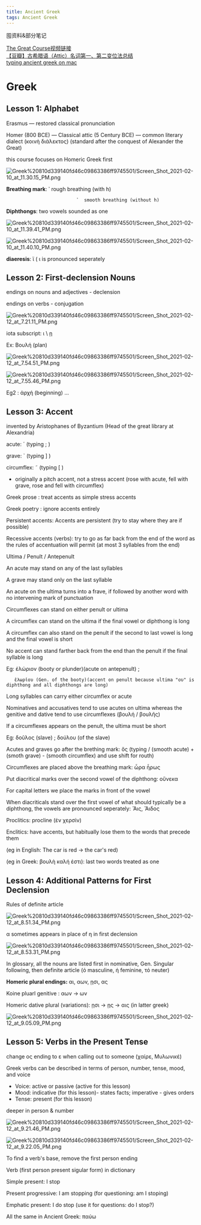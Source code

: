 ```yaml
---
title: Ancient Greek
tags: Ancient Greek
---
```


囤资料&部分笔记

<!--more-->

[The Great Course视频链接](https://www.bilibili.com/video/BV1Wp411d78e)  
[【豆瓣】古希腊语（Attic）名词第一、第二变位法总结](https://www.douban.com/note/753620985/?from=tag)  
[typing ancient greek on mac](https://ancientgreek.pressbooks.com/app/uploads/sites/48881/2017/08/Polytonic-Greek-on-Macintosh.pdf)

# Greek

## Lesson 1: Alphabet

Erasmus — restored classical pronunciation

Homer (800 BCE) — Classical attic (5 Century BCE) — common literary dialect (κοινὴ διάλεκτος) (standard after the conquest of Alexander the Great)

this course focuses on Homeric Greek first

![Greek%20810d339140fd46c09863386ff9745501/Screen_Shot_2021-02-10_at_11.30.15_PM.png](Greek%20810d339140fd46c09863386ff9745501/Screen_Shot_2021-02-10_at_11.30.15_PM.png)

**Breathing mark**:  **᾽**  rough breathing (with h)

                              ῾  smooth breathing (without h)

**Diphthongs**: two vowels sounded as one

![Greek%20810d339140fd46c09863386ff9745501/Screen_Shot_2021-02-10_at_11.39.41_PM.png](Greek%20810d339140fd46c09863386ff9745501/Screen_Shot_2021-02-10_at_11.39.41_PM.png)

![Greek%20810d339140fd46c09863386ff9745501/Screen_Shot_2021-02-10_at_11.40.10_PM.png](Greek%20810d339140fd46c09863386ff9745501/Screen_Shot_2021-02-10_at_11.40.10_PM.png)

**diaeresis**: ϊ  ( ι is pronounced seperately 

## Lesson 2: First-declension Nouns

endings on nouns and adjectives - declension

endings on verbs - conjugation

![Greek%20810d339140fd46c09863386ff9745501/Screen_Shot_2021-02-12_at_7.21.11_PM.png](Greek%20810d339140fd46c09863386ff9745501/Screen_Shot_2021-02-12_at_7.21.11_PM.png)

iota subscript:  ι \ ῃ

Ex: Βουλή (plan)

![Greek%20810d339140fd46c09863386ff9745501/Screen_Shot_2021-02-12_at_7.54.51_PM.png](Greek%20810d339140fd46c09863386ff9745501/Screen_Shot_2021-02-12_at_7.54.51_PM.png)

![Greek%20810d339140fd46c09863386ff9745501/Screen_Shot_2021-02-12_at_7.55.46_PM.png](Greek%20810d339140fd46c09863386ff9745501/Screen_Shot_2021-02-12_at_7.55.46_PM.png)

Eg2 : ἀρχή (beginning) ...

## Lesson 3: Accent

invented by Aristophanes of Byzantium (Head of the great library at Alexandria)

acute: ´ (typing ; )

grave: ` (typing ] )

circumflex: ῀ (typing [ )

- originally a pitch accent, not a stress accent (rose with acute, fell with grave, rose and fell with circumflex)

Greek prose : treat accents as simple stress accents

Greek poetry : ignore accents entirely

Persistent accents: Accents are persistent (try to stay where they are if possible)

Recessive accents (verbs): try to go as far back from the end of the word as the rules of accentuation will permit (at most 3 syllables from the end)

Ultima / Penult / Antepenult

An acute may stand on any of the last syllables

A grave may stand only on the last syllable

An acute on the ultima turns into a frave, if followed by another word with no intervening mark of punctuation

Circumflexes can stand on either penult or ultima

A circumflex can stand on the ultima if the final vowel or diphthong is long

A circumflex can also stand on the penult if the second to last vowel is long and the final vowel is short

No accent can stand farther back from the end than the penult if the final syllable is long

Eg: ἑλώριον (booty or plunder)(acute on antepenult) ; 

       ἑλωρἰου (Gen. of the booty)(accent on penult because ultima "ου" is diphthong and all diphthongs are long)

Long syllables can carry either circumflex or acute

Nominatives and accusatives tend to use acutes on ultima whereas the genitive and dative tend to use circumflexes (βουλή / βουλῆς)

If a circumflexes appears on the penult, the ultima must be short

Eg: δοῦλος (slave) ; δούλου (of the slave)

Acutes and graves go after the brething mark: ὅς (typing / (smooth acute) + (smoth grave) - (smooth circumflex) and use shift for routh)

Circumflexes are placed above the breathing mark: ὧρα ἧρως

Put diacritical marks over the second vowel of the diphthong: οὔνεκα

For capital letters we place the marks in front of the vowel

When diacriticals stand over the first vowel of what should typically be a diphthong, the vowels are pronounced seperately: Ἅις, Ἄιδος

Proclitics: procline (ἐν χερσίν)

Enclitics: have accents, but habitually lose them to the words that precede them

(eg in English: The car is red → the car's red)

(eg in Greek: βουλὴ καλή ἐστι): last two words treated as one

## Lesson 4: Additional Patterns for First Declension

Rules of definite article

![Greek%20810d339140fd46c09863386ff9745501/Screen_Shot_2021-02-12_at_8.51.34_PM.png](Greek%20810d339140fd46c09863386ff9745501/Screen_Shot_2021-02-12_at_8.51.34_PM.png)

α sometimes appears in place of η in first declension

![Greek%20810d339140fd46c09863386ff9745501/Screen_Shot_2021-02-12_at_8.53.31_PM.png](Greek%20810d339140fd46c09863386ff9745501/Screen_Shot_2021-02-12_at_8.53.31_PM.png)

In glossary, all the nouns are listed first in nominative, Gen. Singular following, then definite article (ὁ masculine, ἡ feminine, τό neuter)

**Homeric plural endings:** αι, αων, ῃσι, ας

Koine pluarl genitive : αων → ων

Homeric dative plural (variations): ῃσι → ῃς → αις (in latter greek)

![Greek%20810d339140fd46c09863386ff9745501/Screen_Shot_2021-02-12_at_9.05.09_PM.png](Greek%20810d339140fd46c09863386ff9745501/Screen_Shot_2021-02-12_at_9.05.09_PM.png)

## Lesson 5: Verbs in the Present Tense

change ος ending to ε when calling out to someone (χαίρε, Μυλωνικέ)

Greek verbs can be described in terms of person, number, tense, mood, and voice

- Voice: active or passive (active for this lesson)
- Mood: indicative (for this lesson)- states facts; imperative - gives orders
- Tense: present (for this lesson)

deeper in person & number

![Greek%20810d339140fd46c09863386ff9745501/Screen_Shot_2021-02-12_at_9.21.46_PM.png](Greek%20810d339140fd46c09863386ff9745501/Screen_Shot_2021-02-12_at_9.21.46_PM.png)

![Greek%20810d339140fd46c09863386ff9745501/Screen_Shot_2021-02-12_at_9.22.05_PM.png](Greek%20810d339140fd46c09863386ff9745501/Screen_Shot_2021-02-12_at_9.22.05_PM.png)

To find a verb's base, remove the first person ending

Verb (first person present sigular form) in dictionary

Simple present: I stop

Present progressive: I am stopping (for questioning: am I stoping)

Emphatic present: I do stop (use it for questions: do I stop?)

All the same in Ancient Greek: παύω
